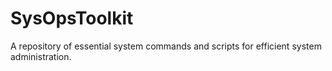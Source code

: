 # SysOpsToolkit
A repository of essential system commands and scripts for efficient system administration.
